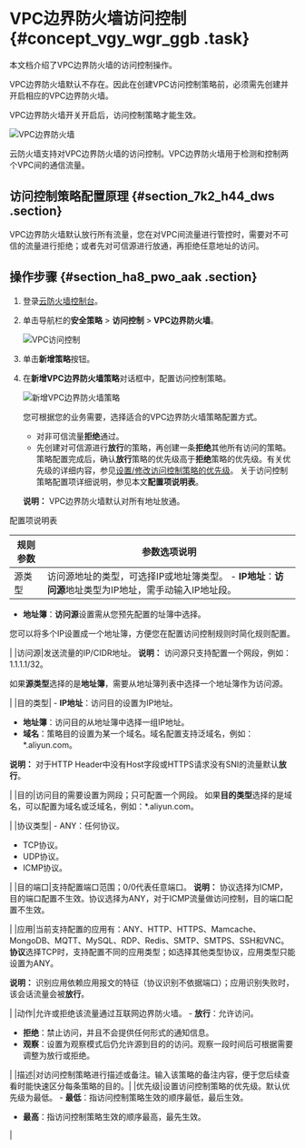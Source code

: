 # VPC边界防火墙访问控制 {#concept_vgy_wgr_ggb .task}

本文档介绍了VPC边界防火墙的访问控制操作。

VPC边界防火墙默认不存在。因此在创建VPC访问控制策略前，必须需先创建并开启相应的VPC边界防火墙。

VPC边界防火墙开关开启后，访问控制策略才能生效。

![VPC边界防火墙](http://static-aliyun-doc.oss-cn-hangzhou.aliyuncs.com/assets/img/83631/156752565148189_zh-CN.png)

云防火墙支持对VPC边界防火墙的访问控制。VPC边界防火墙用于检测和控制两个VPC间的通信流量。

## 访问控制策略配置原理 {#section_7k2_h44_dws .section}

VPC边界防火墙默认放行所有流量，您在对VPC间流量进行管控时，需要对不可信的流量进行拒绝；或者先对可信源进行放通，再拒绝任意地址的访问。

## 操作步骤 {#section_ha8_pwo_aak .section}

1.  登录[云防火墙控制台](https://yundun.console.aliyun.com/?p=cfwnext#/overview)。
2.  单击导航栏的**安全策略** \> **访问控制** \> **VPC边界防火墙**。

    ![VPC访问控制](http://static-aliyun-doc.oss-cn-hangzhou.aliyuncs.com/assets/img/83631/156752565248035_zh-CN.png)

3.  单击**新增策略**按钮。
4.  在**新增VPC边界防火墙策略**对话框中，配置访问控制策略。

    ![新增VPC边界防火墙策略](http://static-aliyun-doc.oss-cn-hangzhou.aliyuncs.com/assets/img/83631/156752565248187_zh-CN.png)

    您可根据您的业务需要，选择适合的VPC边界防火墙策略配置方式。

    -   对非可信流量**拒绝**通过。
    -   先创建对可信源进行**放行**的策略，再创建一条**拒绝**其他所有访问的策略。策略配置完成后，确认**放行**策略的优先级高于**拒绝**策略的优先级。有关优先级的详细内容，参见[设置/修改访问控制策略的优先级](intl.zh-CN/安全策略/设置__修改访问控制策略的优先级.md#)。
    关于访问控制策略配置项详细说明，参见本文**配置项说明表**。

    **说明：** VPC边界防火墙默认对所有地址放通。


配置项说明表

|规则参数|参数选项说明|
|----|------|
|源类型|访问源地址的类型，可选择IP或地址簿类型。 -   **IP地址**：**访问源**地址类型为IP地址，需手动输入IP地址段。
-   **地址簿**：**访问源**设置需从您预先配置的址簿中选择。

您可以将多个IP设置成一个地址簿，方便您在配置访问控制规则时简化规则配置。


 |
|访问源|发送流量的IP/CIDR地址。 **说明：** 访问源只支持配置一个网段，例如：1.1.1.1/32。

 如果**源类型**选择的是**地址簿**，需要从地址簿列表中选择一个地址簿作为访问源。

 |
|目的类型| -   **IP地址**：访问目的设置为IP地址。
-   **地址簿**：访问目的从地址簿中选择一组IP地址。
-   **域名**：策略目的设置为某一个域名。域名配置支持泛域名，例如：\*.aliyun.com。

**说明：** 对于HTTP Header中没有Host字段或HTTPS请求没有SNI的流量默认**放行**。


 |
|目的|访问目的需要设置为网段；只可配置一个网段。 如果**目的类型**选择的是域名，可以配置为域名或泛域名，例如：\*.aliyun.com。

 |
|协议类型| -   ANY：任何协议。
-   TCP协议。
-   UDP协议。
-   ICMP协议。

 |
|目的端口|支持配置端口范围；0/0代表任意端口。 **说明：** 协议选择为ICMP，目的端口配置不生效。协议选择为ANY，对于ICMP流量做访问控制，目的端口配置不生效。

 |
|应用|当前支持配置的应用有：ANY、HTTP、HTTPS、Mamcache、MongoDB、MQTT、MySQL、RDP、Redis、SMTP、SMTPS、SSH和VNC。 **协议**选择TCP时，支持配置不同的应用类型；如选择其他类型协议，应用类型只能设置为ANY。

 **说明：** 识别应用依赖应用报文的特征（协议识别不依据端口）；应用识别失败时，该会话流量会被**放行**。

 |
|动作|允许或拒绝该流量通过互联网边界防火墙。 -   **放行**：允许访问。
-   **拒绝**：禁止访问，并且不会提供任何形式的通知信息。
-   **观察**：设置为观察模式后仍允许源到目的的访问。观察一段时间后可根据需要调整为放行或拒绝。

 |
|描述|对访问控制策略进行描述或备注。输入该策略的备注内容，便于您后续查看时能快速区分每条策略的目的。|
|优先级|设置访问控制策略的优先级。默认优先级为最低。 -   **最低**：指访问控制策略生效的顺序最低，最后生效。
-   **最高**：指访问控制策略生效的顺序最高，最先生效。

 |

